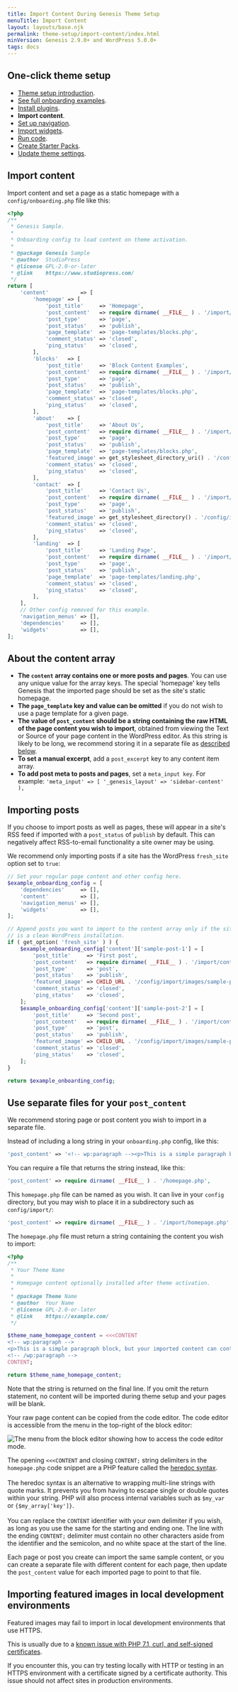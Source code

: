 ```yaml
---
title: Import Content During Genesis Theme Setup
menuTitle: Import Content
layout: layouts/base.njk
permalink: theme-setup/import-content/index.html
minVersion: Genesis 2.9.0+ and WordPress 5.0.0+
tags: docs
---
```


## One-click theme setup

- <a href="{{ '/theme-setup/' | url }}">Theme setup introduction</a>.
- <a href="{{ '/theme-setup/onboarding-examples/' | url }}">See full onboarding examples</a>.
- <a href="{{ '/theme-setup/install-dependencies/' | url }}">Install plugins</a>.
- **Import content**.
- <a href="{{ '/theme-setup/import-menus/' | url }}">Set up navigation</a>.
- <a href="{{ '/theme-setup/import-widgets/' | url }}">Import widgets</a>.
- <a href="{{ '/theme-setup/run-code/' | url }}">Run code</a>.
- <a href="{{ '/theme-setup/starter-packs/' | url }}">Create Starter Packs</a>.
- <a href="{{ '/theme-setup/theme-settings/' | url }}">Update theme settings</a>.

## Import content

Import content and set a page as a static homepage with a `config/onboarding.php` file like this:

```php
<?php
/**
 * Genesis Sample.
 *
 * Onboarding config to load content on theme activation.
 *
 * @package Genesis Sample
 * @author  StudioPress
 * @license GPL-2.0-or-later
 * @link    https://www.studiopress.com/
 */
return [
	'content'          => [
		'homepage' => [
			'post_title'     => 'Homepage',
			'post_content'   => require dirname( __FILE__ ) . '/import/content/homepage.php',
			'post_type'      => 'page',
			'post_status'    => 'publish',
			'page_template'  => 'page-templates/blocks.php',
			'comment_status' => 'closed',
			'ping_status'    => 'closed',
		],
		'blocks'   => [
			'post_title'     => 'Block Content Examples',
			'post_content'   => require dirname( __FILE__ ) . '/import/content/block-examples.php',
			'post_type'      => 'page',
			'post_status'    => 'publish',
			'page_template'  => 'page-templates/blocks.php',
			'comment_status' => 'closed',
			'ping_status'    => 'closed',
		],
		'about'    => [
			'post_title'     => 'About Us',
			'post_content'   => require dirname( __FILE__ ) . '/import/content/about.php',
			'post_type'      => 'page',
			'post_status'    => 'publish',
			'page_template'  => 'page-templates/blocks.php',
			'featured_image' => get_stylesheet_directory_uri() . '/config/import/images/about.jpg',
			'comment_status' => 'closed',
			'ping_status'    => 'closed',
		],
		'contact'  => [
			'post_title'     => 'Contact Us',
			'post_content'   => require dirname( __FILE__ ) . '/import/content/contact.php',
			'post_type'      => 'page',
			'post_status'    => 'publish',
			'featured_image' => get_stylesheet_directory() . '/config/import/images/contact.jpg',
			'comment_status' => 'closed',
			'ping_status'    => 'closed',
		],
		'landing'  => [
			'post_title'     => 'Landing Page',
			'post_content'   => require dirname( __FILE__ ) . '/import/content/landing-page.php',
			'post_type'      => 'page',
			'post_status'    => 'publish',
			'page_template'  => 'page-templates/landing.php',
			'comment_status' => 'closed',
			'ping_status'    => 'closed',
		],
	],
	// Other config removed for this example.
	'navigation_menus' => [],
	'dependencies'     => [],
	'widgets'          => [],
];
```

## About the content array

- **The `content` array contains one or more posts and pages**. You can use any unique value for the array keys. The special 'homepage' key tells Genesis that the imported page should be set as the site's static homepage.
- **The `page_template` key and value can be omitted** if you do not wish to use a page template for a given page.
- **The value of `post_content` should be a string containing the raw HTML of the page content you wish to import**, obtained from viewing the Text or Source of your page content in the WordPress editor. As this string is likely to be long, we recommend storing it in a separate file as [described below](#use-separate-files-for-your-post_content).
- **To set a manual excerpt**, add a `post_excerpt` key to any content item array.
- **To add post meta to posts and pages**, set a `meta_input key`. For example: `'meta_input' => [ '_genesis_layout' => 'sidebar-content' ),`


## Importing posts

If you choose to import posts as well as pages, these will appear in a site's RSS feed if imported with a `post_status` of `publish` by default. This can negatively affect RSS-to-email functionality a site owner may be using.

We recommend only importing posts if a site has the WordPress `fresh_site` option set to `true`:

```php
// Set your regular page content and other config here.
$example_onboarding_config = [
	'dependencies'     => [],
	'content'          => [],
	'navigation_menus' => [],
	'widgets'          => [],
];

// Append posts you want to import to the content array only if the site 
// is a clean WordPress installation.
if ( get_option( 'fresh_site' ) ) {
	$example_onboarding_config['content']['sample-post-1'] = [
		'post_title'     => 'First post',
		'post_content'   => require dirname( __FILE__ ) . '/import/content/post-example.php',
		'post_type'      => 'post',
		'post_status'    => 'publish',
		'featured_image' => CHILD_URL . '/config/import/images/sample-post-1.jpg',
		'comment_status' => 'closed',
		'ping_status'    => 'closed',
	];
	$example_onboarding_config['content']['sample-post-2'] = [
		'post_title'     => 'Second post',
		'post_content'   => require dirname( __FILE__ ) . '/import/content/post-example.php',
		'post_type'      => 'post',
		'post_status'    => 'publish',
		'featured_image' => CHILD_URL . '/config/import/images/sample-post-2.jpg',
		'comment_status' => 'closed',
		'ping_status'    => 'closed',
	];	
}

return $example_onboarding_config;
```

## Use separate files for your `post_content`

We recommend storing page or post content you wish to import in a separate file.

Instead of including a long string in your `onboarding.php` config, like this:

```php
'post_content' => '<!-- wp:paragraph --><p>This is a simple paragraph block, but your imported content can contain much more exciting content than this.</p><!-- /wp:paragraph -->';
```

You can require a file that returns the string instead, like this:

```php
'post_content' => require dirname( __FILE__ ) . '/homepage.php',
```

This `homepage.php` file can be named as you wish. It can live in your `config` directory, but you may wish to place it in a subdirectory such as `config/import/`:

```php
'post_content' => require dirname( __FILE__ ) . '/import/homepage.php',
```

The `homepage.php` file must return a string containing the content you wish to import:

```php
<?php
/**
 * Your Theme Name
 *
 * Homepage content optionally installed after theme activation.
 *
 * @package Theme Name
 * @author  Your Name
 * @license GPL-2.0-or-later
 * @link    https://example.com/
 */

$theme_name_homepage_content = <<<CONTENT
<!-- wp:paragraph -->
<p>This is a simple paragraph block, but your imported content can contain much more exciting content than this.</p>
<!-- /wp:paragraph -->
CONTENT;

return $theme_name_homepage_content;
```

Note that the string is returned on the final line. If you omit the return statement, no content will be imported during theme setup and your pages will be blank.

Your raw page content can be copied from the code editor. The code editor is accessible from the menu in the top-right of the block editor:

<img src="{{ '/img/code-editor.png' | url }}" alt="The menu from the block editor showing how to access the code editor mode.">

<p class="notice-small">
The opening <code>&lt;&lt;&lt;CONTENT</code> and closing <code>CONTENT;</code> string delimiters in the <code>homepage.php</code> code snippet are a PHP feature called the <a href="http://php.net/manual/en/language.types.string.php#language.types.string.syntax.heredoc">heredoc syntax</a>.
<br><br>The heredoc syntax is an alternative to wrapping multi-line strings with quote marks. It prevents you from having to escape single or double quotes within your string. PHP will also process internal variables such as <code>$my_var</code> or <code>{$my_array['key']}</code>.
<br><br>You can replace the <code>CONTENT</code> identifier with your own delimiter if you wish, as long as you use the same for the starting and ending one. The line with the ending <code>CONTENT;</code> delimiter must contain no other characters aside from the identifier and the semicolon, and no white space at the start of the line.
</p>

Each page or post you create can import the same sample content, or you can create a separate file with different content for each page, then update the `post_content` value for each imported page to point to that file.

## Importing featured images in local development environments

Featured images may fail to import in local development environments that use HTTPS.

This is usually due to a [known issue with PHP 7.1, curl, and self-signed certificates](https://github.com/laravel/valet/issues/460).

If you encounter this, you can try testing locally with HTTP or testing in an HTTPS environment with a certificate signed by a certificate authority. This issue should not affect sites in production environments.
